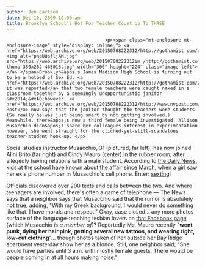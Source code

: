 ```yaml
---
author: Jen Carlson
date: Dec 10, 2009 10:06 am
title: Brooklyn School's Hot For Teacher Count Up To THREE
---
```


	
										<p><span class="mt-enclosure mt-enclosure-image" style="display: inline;"> <a href="https://web.archive.org/web/20150708222312/http://gothamist.com/attachments/arts_jen/phpUQsfljAM.jpg"> <img alt="phpUQsfljAM.jpg" src="https://web.archive.org/web/20150708222312im_/http://gothamist.com/assets_c/2009/12/phpUQsfljAM-thumb-350x262-465016.jpg" width="300" height="224" class="image-left"> </a> </span>Brooklyn&apos;s James Madison High School is turning out to be a hotbed of Sex Ed. <a href="https://web.archive.org/web/20150708222312/http://gothamist.com/2009/12/09/teacher_hot_for_teacher.php">Yesterday it was reported</a> that two female teachers were caught naked in a classroom together by a seemingly unopportunistic janitor &#x2014;&#xA0;however, <a href="https://web.archive.org/web/20150708222312/http://www.nypost.com/p/news/local/brooklyn/why_janitor_tattled_on_sex_teachers_nlmYu1sQyZlgHPz5M8CfaM">the Post</a> now says that the janitor thought the teachers were students! (So really he was just being smart by not getting involved.) Meanwhile, there&apos;s now a third female being investigated. Allison Musacchio didn&apos;t share her colleagues interest in experimentation however, she went straight for the cliched-yet-still-scandalous teacher-student hook-up. </p>

<p>Social studies instructor Musacchio, 31 (pictured, far left), has now joined Alini Brito (far right) and Cindy Mauro (center) in the rubber room, after allegedly having relations with a male student. According to <a href="https://web.archive.org/web/20150708222312/http://www.nydailynews.com/news/2009/12/10/2009-12-10_now_thats_social_studies_bklyn_school_also_investigating_3rd_teachers_private_le.html">the Daily News</a>, kids at the school have known about the affair since March, when a girl saw her ex&apos;s phone number in Musacchio&apos;s cell phone. Enter: <a href="https://web.archive.org/web/20150708222312/http://gothamist.com/2009/12/04/sexting_is_nothing_to_lol_about.php">sexting</a>! </p>

<p>Officials discovered over 200 texts and calls between the two. And where teenagers are involved, there&apos;s often a game of telephone &#x2014; The News says that a neighbor says that Musacchio said that the rumor is absolutely not true, adding, &quot;With my Greek background, I would never do something like that. I have morals and respect.&quot; Okay, case closed... any more photos surface of the language-teaching lesbian lovers on <a href="https://web.archive.org/web/20150708222312/http://www.facebook.com/pages/Brooklyn-NY/The-infamous-MsBrito-rumor/190749313204?v=wall&amp;ref=mf">that Facebook page</a> (which Musacchio <em>is a member of</em>)? Reportedly Ms. Mauro recently &quot;<strong>went punk, dying her hair pink, getting several new tattoos, and wearing tight, low-cut clothing</strong>&quot;... though photos taken of her outside her Bay Ridge apartment yesterday show her as a blonde.  Still, one neighbor said, &quot;She would have parties until 3 a.m. with mostly female guests. There would be people coming in at all hours making noise.&quot;</p>					
										
									
				